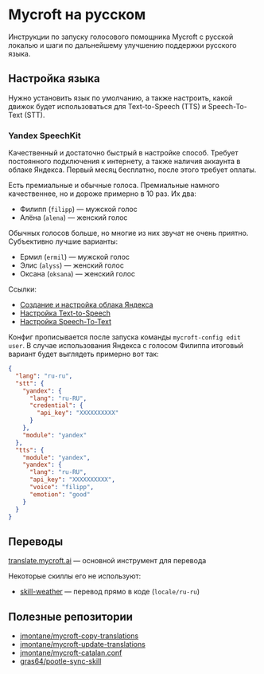 # Mycroft на русском
Инструкции по запуску голосового помощника Mycroft с русской локалью и шаги по дальнейшему улучшению поддержки русского языка.

## Настройка языка
Нужно установить язык по умолчанию, а также настроить, какой движок будет использоваться для Text-to-Speech (TTS) и Speech-To-Text (STT).

### Yandex SpeechKit
Качественный и достаточно быстрый в настройке способ. Требует постоянного подключения к интернету, а также наличия аккаунта в облаке Яндекса. Первый месяц бесплатно, после этого требует оплаты.

Есть премиальные и обычные голоса. Премиальные намного качественнее, но и дороже примерно в 10 раз. Их два:
- Филипп (`filipp`) — мужской голос
- Алёна (`alena`) — женский голос

Обычных голосов больше, но многие из них звучат не очень приятно. Субъективно лучшие варианты:
- Ермил (`ermil`) — мужской голос
- Элис (`alyss`) — женский голос
- Оксана (`oksana`) — женский голос

Ссылки:
- [Создание и настройка облака Яндекса](https://cloud.yandex.ru/services/speechkit)
- [Настройка  Text-to-Speech](https://mycroft-ai.gitbook.io/docs/using-mycroft-ai/customizations/tts-engine#yandex-speechkit)
- [Настройка Speech-To-Text](https://mycroft-ai.gitbook.io/docs/using-mycroft-ai/customizations/stt-engine#yandex-speechkit-stt)

Конфиг прописывается после запуска команды `mycroft-config edit user`. В случае использования Яндекса с голосом Филиппа итоговый вариант будет выглядеть примерно вот так:
```json
{
  "lang": "ru-ru",
  "stt": {
    "yandex": {
      "lang": "ru-RU",
      "credential": {
        "api_key": "XXXXXXXXXX"
      }
    },
    "module": "yandex"
  },
  "tts": {
    "module": "yandex",
    "yandex": {
      "lang": "ru-RU",
      "api_key": "XXXXXXXXXX",
      "voice": "filipp",
      "emotion": "good"
    }
  }
}
```

## Переводы
[translate.mycroft.ai](https://translate.mycroft.ai/ru/) — основной инструмент для перевода

Некоторые скиллы его не используют:
- [skill-weather](https://github.com/MycroftAI/skill-weather) — перевод прямо в коде (`locale/ru-ru`)

## Полезные репозитории
* [jmontane/mycroft-copy-translations](https://github.com/jmontane/mycroft-copy-translations)
* [jmontane/mycroft-update-translations](https://github.com/jmontane/mycroft-update-translations)
* [jmontane/mycroft-catalan.conf](https://github.com/jmontane/mycroft-catalan.conf)
* [gras64/pootle-sync-skill](https://github.com/gras64/pootle-sync-skill)
